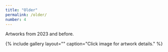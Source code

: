 ```yaml
---
title: "Older"
permalink: /older/
number: 4
---
```

Artworks from 2023 and before.

{% include gallery layout="" caption="Click image for artwork details." %}
